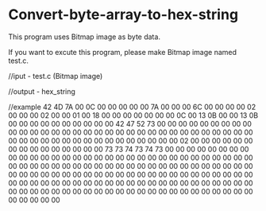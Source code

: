 # Convert-byte-array-to-hex-string
This program uses Bitmap image as byte data.

If you want to excute this program, please make Bitmap image named test.c.

//iput - test.c (Bitmap image) 

//output - hex_string 

//example
42 4D 7A 00 0C 00 00 00 00 00 7A 00 00 00 6C 00
00 00 00 02 00 00 00 02 00 00 01 00 18 00 00 00
00 00 00 00 0C 00 13 0B 00 00 13 0B 00 00 00 00
00 00 00 00 00 00 42 47 52 73 00 00 00 00 00 00
00 00 00 00 00 00 00 00 00 00 00 00 00 00 00 00
00 00 00 00 00 00 00 00 00 00 00 00 00 00 00 00
00 00 00 00 00 00 00 00 00 00 02 00 00 00 00 00
00 00 00 00 00 00 00 00 00 00 73 73 74 73 74 73
00 00 00 00 00 00 00 00 00 00 00 00 00 00 00 00
00 00 00 00 00 00 00 00 00 00 00 00 00 00 00 00
00 00 00 00 00 00 00 00 00 00 00 00 00 00 00 00
00 00 00 00 00 00 00 00 00 00 00 00 00 00 00 00
00 00 00 00 00 00 00 00 00 00 00 00 00 00 00 00
00 00 00 00 00 00 00 00 00 00 00 00 00 00 00 00
00 00 00 00 00 00 00 00 00 00 00 00 00 00 00 00
00 00 00 00 00 00 00 00 00 00 00 00 00 00 00 00
